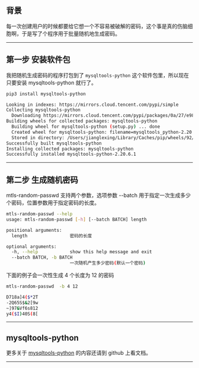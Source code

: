 ## 背景
每一次创建用户的时候都要给它想一个不容易被破解的密码，这个事是真的伤脑细胞啊，于是写了个程序用于批量随机地生成密码。


---

## 第一步 安装软件包
我把随机生成密码的程序打包到了 `mysqltools-python` 这个软件包里，所以现在只要安装 mysqltools-python 就行了。
```bash
pip3 install mysqltools-python

Looking in indexes: https://mirrors.cloud.tencent.com/pypi/simple
Collecting mysqltools-python
  Downloading https://mirrors.cloud.tencent.com/pypi/packages/0a/27/e9857de901b16869d6b2b3d5a635379862d6a878c2e8ed5662a672c7114d/mysqltools-python-2.20.06.01.tar.gz (33 kB)
Building wheels for collected packages: mysqltools-python
  Building wheel for mysqltools-python (setup.py) ... done
  Created wheel for mysqltools-python: filename=mysqltools_python-2.20.6.1-py3-none-any.whl size=58078 sha256=43d4e0fe872fed30473f31ffa3085b8436bac268cbc5d11c163c15ace928ab54
  Stored in directory: /Users/jianglexing/Library/Caches/pip/wheels/92/b8/dd/aba3f0eed3642d3e09ec29458503be8ca7050080d0df0c4abc
Successfully built mysqltools-python
Installing collected packages: mysqltools-python
Successfully installed mysqltools-python-2.20.6.1
```

---


## 第二步 生成随机密码
mtls-random-passwd 支持两个参数，选项参数 --batch 用于指定一次生成多少个密码，位置参数用于指定密码的长度。
```bash
mtls-random-passwd --help
usage: mtls-random-passwd [-h] [--batch BATCH] length

positional arguments:
  length                密码的长度

optional arguments:
  -h, --help            show this help message and exit
  --batch BATCH, -b BATCH
                        一次随机产生多少密码(默认一个密码)
```
下面的例子会一次性生成 4 个长度为 12 的密码
```bash
mtls-random-passwd  -b 4 12

D718a]4($*2T
-2Q65S$&2[9w
~]97&Vf6s812
y4($I)40S(8[
```

---


## mysqltools-python
更多关于 [mysqltools-python](https://github.com/Neeky/mysqltools-python) 的内容还请到 github 上看文档。

---





